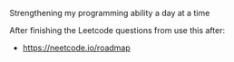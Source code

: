 Strengthening my programming ability a day at a time

After finishing the Leetcode questions from use this after:
- https://neetcode.io/roadmap
